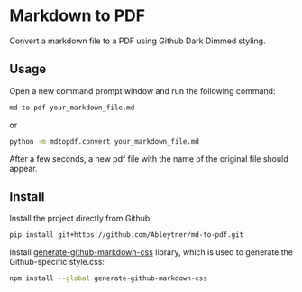 # Markdown to PDF

Convert a markdown file to a PDF using Github Dark Dimmed styling.

## Usage

Open a new command prompt window and run the following command:
```bash
md-to-pdf your_markdown_file.md
```
or
```bash
python -m mdtopdf.convert your_markdown_file.md
```

After a few seconds, a new pdf file with the name of the original file should appear.

## Install

Install the project directly from Github:
```bash
pip install git+https://github.com/Ableytner/md-to-pdf.git
```

Install [generate-github-markdown-css](https://github.com/sindresorhus/generate-github-markdown-css) library, which is used to generate the Github-specific style.css:
```bash
npm install --global generate-github-markdown-css
```
